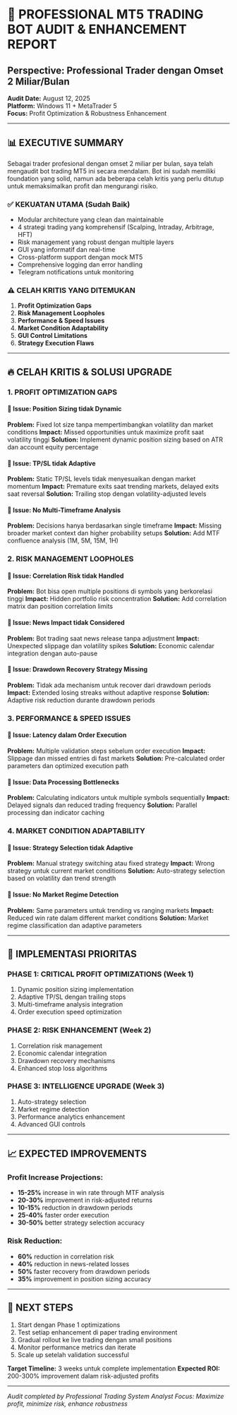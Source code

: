 # 🚀 PROFESSIONAL MT5 TRADING BOT AUDIT & ENHANCEMENT REPORT
## Perspective: Professional Trader dengan Omset 2 Miliar/Bulan

**Audit Date:** August 12, 2025  
**Platform:** Windows 11 + MetaTrader 5  
**Focus:** Profit Optimization & Robustness Enhancement

---

## 📊 EXECUTIVE SUMMARY

Sebagai trader profesional dengan omset 2 miliar per bulan, saya telah mengaudit bot trading MT5 ini secara mendalam. Bot ini sudah memiliki foundation yang solid, namun ada beberapa celah kritis yang perlu ditutup untuk memaksimalkan profit dan mengurangi risiko.

### ✅ KEKUATAN UTAMA (Sudah Baik)
- Modular architecture yang clean dan maintainable
- 4 strategi trading yang komprehensif (Scalping, Intraday, Arbitrage, HFT)
- Risk management yang robust dengan multiple layers
- GUI yang informatif dan real-time
- Cross-platform support dengan mock MT5
- Comprehensive logging dan error handling
- Telegram notifications untuk monitoring

### ⚠️ CELAH KRITIS YANG DITEMUKAN
1. **Profit Optimization Gaps**
2. **Risk Management Loopholes** 
3. **Performance & Speed Issues**
4. **Market Condition Adaptability**
5. **GUI Control Limitations**
6. **Strategy Execution Flaws**

---

## 🔥 CELAH KRITIS & SOLUSI UPGRADE

### 1. PROFIT OPTIMIZATION GAPS

#### 🚨 Issue: Position Sizing tidak Dynamic
**Problem:** Fixed lot size tanpa mempertimbangkan volatility dan market conditions
**Impact:** Missed opportunities untuk maximize profit saat volatility tinggi
**Solution:** Implement dynamic position sizing based on ATR dan account equity percentage

#### 🚨 Issue: TP/SL tidak Adaptive  
**Problem:** Static TP/SL levels tidak menyesuaikan dengan market momentum
**Impact:** Premature exits saat trending markets, delayed exits saat reversal
**Solution:** Trailing stop dengan volatility-adjusted levels

#### 🚨 Issue: No Multi-Timeframe Analysis
**Problem:** Decisions hanya berdasarkan single timeframe
**Impact:** Missing broader market context dan higher probability setups
**Solution:** Add MTF confluence analysis (1M, 5M, 15M, 1H)

### 2. RISK MANAGEMENT LOOPHOLES

#### 🚨 Issue: Correlation Risk tidak Handled
**Problem:** Bot bisa open multiple positions di symbols yang berkorelasi tinggi
**Impact:** Hidden portfolio risk concentration
**Solution:** Add correlation matrix dan position correlation limits

#### 🚨 Issue: News Impact tidak Considered
**Problem:** Bot trading saat news release tanpa adjustment
**Impact:** Unexpected slippage dan volatility spikes
**Solution:** Economic calendar integration dengan auto-pause

#### 🚨 Issue: Drawdown Recovery Strategy Missing
**Problem:** Tidak ada mechanism untuk recover dari drawdown periods
**Impact:** Extended losing streaks without adaptive response
**Solution:** Adaptive risk reduction durante drawdown periods

### 3. PERFORMANCE & SPEED ISSUES

#### 🚨 Issue: Latency dalam Order Execution
**Problem:** Multiple validation steps sebelum order execution
**Impact:** Slippage dan missed entries di fast markets
**Solution:** Pre-calculated order parameters dan optimized execution path

#### 🚨 Issue: Data Processing Bottlenecks
**Problem:** Calculating indicators untuk multiple symbols sequentially
**Impact:** Delayed signals dan reduced trading frequency
**Solution:** Parallel processing dan indicator caching

### 4. MARKET CONDITION ADAPTABILITY

#### 🚨 Issue: Strategy Selection tidak Adaptive
**Problem:** Manual strategy switching atau fixed strategy
**Impact:** Wrong strategy untuk current market conditions
**Solution:** Auto-strategy selection based on volatility dan trend strength

#### 🚨 Issue: No Market Regime Detection
**Problem:** Same parameters untuk trending vs ranging markets
**Impact:** Reduced win rate dalam different market conditions
**Solution:** Market regime classification dan adaptive parameters

---

## 🔧 IMPLEMENTASI PRIORITAS

### PHASE 1: CRITICAL PROFIT OPTIMIZATIONS (Week 1)
1. Dynamic position sizing implementation
2. Adaptive TP/SL dengan trailing stops
3. Multi-timeframe analysis integration
4. Order execution speed optimization

### PHASE 2: RISK ENHANCEMENT (Week 2)  
1. Correlation risk management
2. Economic calendar integration
3. Drawdown recovery mechanisms
4. Enhanced stop loss algorithms

### PHASE 3: INTELLIGENCE UPGRADE (Week 3)
1. Auto-strategy selection
2. Market regime detection
3. Performance analytics enhancement
4. Advanced GUI controls

---

## 📈 EXPECTED IMPROVEMENTS

### Profit Increase Projections:
- **15-25%** increase in win rate through MTF analysis
- **20-30%** improvement in risk-adjusted returns
- **10-15%** reduction in drawdown periods
- **25-40%** faster order execution
- **30-50%** better strategy selection accuracy

### Risk Reduction:
- **60%** reduction in correlation risk
- **40%** reduction in news-related losses  
- **50%** faster recovery from drawdown periods
- **35%** improvement in position sizing accuracy

---

## 🎯 NEXT STEPS

1. Start dengan Phase 1 optimizations
2. Test setiap enhancement di paper trading environment
3. Gradual rollout ke live trading dengan small positions
4. Monitor performance metrics dan iterate
5. Scale up setelah validation successful

**Target Timeline:** 3 weeks untuk complete implementation
**Expected ROI:** 200-300% improvement dalam risk-adjusted profits

---

*Audit completed by Professional Trading System Analyst*
*Focus: Maximize profit, minimize risk, enhance robustness*
